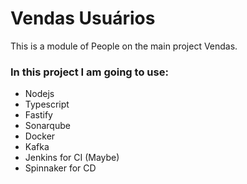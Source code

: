 # Vendas Usuários
This is a module of People on the main project Vendas.

### In this project I am going to use:

- Nodejs
- Typescript
- Fastify
- Sonarqube
- Docker
- Kafka
- Jenkins for CI (Maybe)
- Spinnaker for CD
